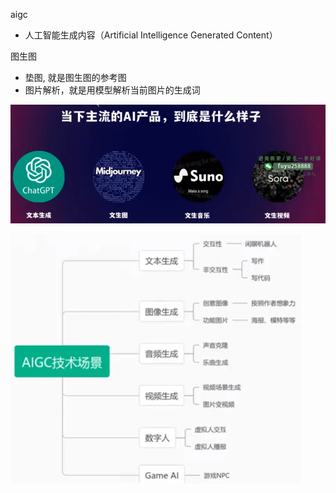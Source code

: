 aigc
- 人工智能生成内容（Artificial Intelligence Generated Content）

图生图
- 垫图, 就是图生图的参考图
- 图片解析，就是用模型解析当前图片的生成词

![](../photo/Pasted%20image%2020241203153437.png)

![](../photo/Pasted%20image%2020241203153522.png)
